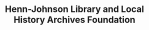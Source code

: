 ---
layout: repo
title: "Henn-Johnson Library and Local History Archives Foundation"
id: 23910
permalink: repos/23910/
---